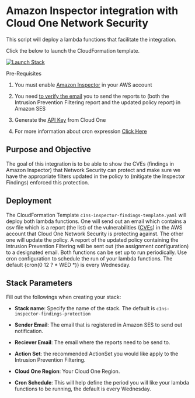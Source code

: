 
# Amazon Inspector integration with Cloud One Network Security 

This script will deploy a lambda functions that facilitate the integration. 

Click the below to launch the CloudFormation template.

[![Launch Stack](https://cdn.rawgit.com/buildkite/cloudformation-launch-stack-button-svg/master/launch-stack.svg)](https://console.aws.amazon.com/cloudformation/home#/stacks/new?stackName=c1ns-inspector-findings-protection&templateURL=https://cloudone-community.s3.amazonaws.com/latest/Network-Security/Integration/aws-python-amazon-inspector-integration/c1ns-inspector-findings-template.yaml)


Pre-Requisites

1. You must enable [Amazon Inspector](https://docs.aws.amazon.com/inspector/latest/user/getting_started_tutorial.html) in your AWS account 


2. You need [to verify the email](https://docs.aws.amazon.com/ses/latest/dg/creating-identities.html) you to send the reports to (both the Intrusion Prevention Filtering report and the updated policy report) in Amazon SES

3. Generate the [API Key](https://cloudone.trendmicro.com/docs/identity-and-account-management/c1-api-key/) from Cloud One


4. For more information about cron expression [Click Here](https://www.designcise.com/web/tutorial/how-to-fix-parameter-scheduleexpression-is-not-valid-serverless-error)


## Purpose and Objective

The goal of this integration is to be able to show the CVEs (findings in Amazon Inspector) that Network Security can protect and make sure we have the appropriate filters updated in the policy to (mitigate the Inspector Findings) enforced this protection.

## Deployment

The CloudFormation Template ```c1ns-inspector-findings-template.yaml``` will deploy both lambda functions. One will send out an email which contains a csv file which is a report (the list) of the vulnerabilities ([CVEs](https://www.cve.org/About/Overview)) in the AWS account that Cloud One Network Security is protecting against. The other one will update the policy. A report of the updated policy containing the Intrusion Prevention Filtering will be sent out (the assignment configuration) to a designated email.
Both functions can be set up to run periodically.
Use cron configuration to schedule the run of your lambda functions. The default {cron(0 12 ? * WED *)} is every Wednesday.

## Stack Parameters

Fill out the followings when creating your stack:

- **Stack name**: Specify the name of the stack. The default is ```c1ns-inspector-findings-protection ```

- **Sender Email**: The email that is registered in Amazon SES to send out notification.

- **Reciever Email**: The email where the reports need to be send to.

- **Action Set**: the recommended ActionSet you would like apply to the Intrusion Prevention Filtering.

- **Cloud One Region**: Your Cloud One Region.

- **Cron Schedule**: This will help define the period you will like your lambda functions to be running, the default is every Wednesday. 